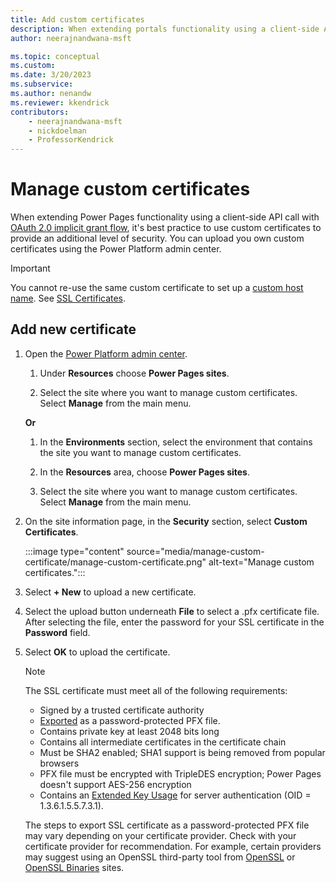 ```yaml
---
title: Add custom certificates
description: When extending portals functionality using a client-side API call with OAuth 2.0 implicit grant flow, configure custom certificates for added security.
author: neerajnandwana-msft

ms.topic: conceptual
ms.custom: 
ms.date: 3/20/2023
ms.subservice: 
ms.author: nenandw
ms.reviewer: kkendrick
contributors:
    - neerajnandwana-msft
    - nickdoelman
    - ProfessorKendrick
---
```


# Manage custom certificates

When extending Power Pages functionality using a client-side API call with [OAuth 2.0 implicit grant flow](/power-apps/maker/portals/oauth-implicit-grant-flow), it's best practice to use custom certificates to provide an additional level of security. You can upload you own custom certificates using the Power Platform admin center.

> [!IMPORTANT]
> You cannot re-use the same custom certificate to set up a [custom host name](/power-apps/maker/portals/admin/add-custom-domain). See [SSL Certificates](/power-apps/maker/portals/admin/manage-ssl-certificates).

## Add new certificate

1. Open the [Power Platform admin center](admin-overview.md).

    1. Under **Resources** choose **Power Pages sites**.

    1. Select the site where you want to manage custom certificates. Select **Manage** from the main menu.

    **Or**

    1. In the **Environments** section, select the environment that contains the site you want to manage custom certificates.

    1. In the **Resources** area, choose **Power Pages sites**.

    1. Select the site where you want to manage custom certificates. Select **Manage** from the main menu.

1. On the site information page, in the **Security** section, select **Custom Certificates**.

    :::image type="content" source="media/manage-custom-certificate/manage-custom-certificate.png" alt-text="Manage custom certificates.":::

1. Select **+ New** to upload a new certificate.

1. Select the upload button underneath **File** to select a .pfx certificate file. After selecting the file, enter the password for your SSL certificate in the **Password** field.

1. Select **OK** to upload the certificate.

     > [!NOTE]
     > The SSL certificate must meet all of the following requirements:
     > - Signed by a trusted certificate authority
     > - [Exported](/powershell/module/pki/export-pfxcertificate) as a password-protected PFX file.
     > - Contains private key at least 2048 bits long
     > - Contains all intermediate certificates in the certificate chain
     > - Must be SHA2 enabled; SHA1 support is being removed from popular browsers
     > - PFX file must be encrypted with TripleDES encryption; Power Pages doesn't support AES-256 encryption
     > - Contains an [Extended Key Usage](https://en.wikipedia.org/w/index.php?title=X.509&section=4#Extensions_informing_a_specific_usage_of_a_certificate) for server authentication (OID = 1.3.6.1.5.5.7.3.1).
     > 
     > The steps to export SSL certificate as a password-protected PFX file may vary depending on your certificate provider. Check with your certificate provider for recommendation. For example, certain providers may suggest using an OpenSSL third-party tool from [OpenSSL](https://www.openssl.org/) or [OpenSSL Binaries](https://wiki.openssl.org/index.php/Binaries) sites. 


